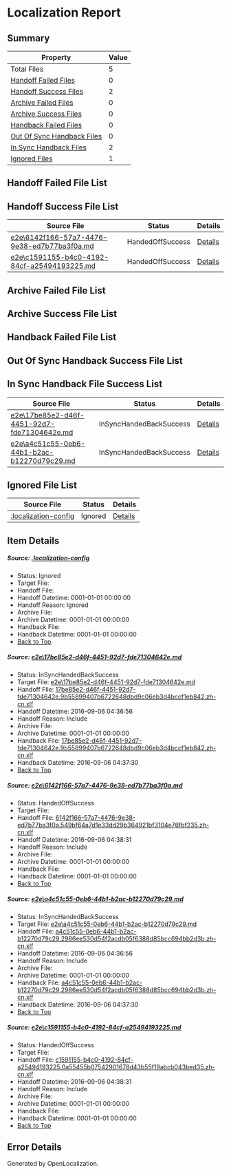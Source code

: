 # <a name='report-top'></a> Localization Report

## Summary
 Property | Value 
 -------- | ----- 
 Total Files | 5
[ Handoff Failed Files ](#handoff-failed-list)| 0
[ Handoff Success Files ](#handoff-success-list)| 2
[ Archive Failed Files ](#archive-failed-list)| 0
[ Archive Success Files ](#archive-success-list)| 0
[ Handback Failed Files ](#handback-failed-list)| 0
[ Out Of Sync Handback Files ](#outofsync-handback-success-list)| 0
[ In Sync Handback Files ](#insync-handback-success-list)| 2
[ Ignored Files ](#ignored-list)| 1

## <a name='handoff-failed-list'></a> Handoff Failed File List

## <a name='handoff-success-list'></a> Handoff Success File List
 Source File | Status | Details 
 ----------- | ------ | ------- 
 [e2e\6142f166-57a7-4476-9e38-ed7b77ba3f0a.md](https://github.com/OpenLocalizationTestOrg/ol-test0/blob/6cd3799aee55dbb71ac8e5a79f46c0e9d00cf6dd/e2e/6142f166-57a7-4476-9e38-ed7b77ba3f0a.md) | HandedOffSuccess | [Details](#e0364f5bd00ecfedfefa91d8e7648313c374695e2)
 [e2e\c1591155-b4c0-4192-84cf-a25494193225.md](https://github.com/OpenLocalizationTestOrg/ol-test0/blob/6cd3799aee55dbb71ac8e5a79f46c0e9d00cf6dd/e2e/c1591155-b4c0-4192-84cf-a25494193225.md) | HandedOffSuccess | [Details](#38eedf01c80ab9e16b1e0ff14909afc6c3ead2214)

## <a name='archive-failed-list'></a> Archive Failed File List

## <a name='archive-success-list'></a> Archive Success File List

## <a name='handback-failed-list'></a> Handback Failed File List

## <a name='outofsync-handback-success-list'></a> Out Of Sync Handback Success File List

## <a name='insync-handback-success-list'></a> In Sync Handback File Success List
 Source File | Status | Details 
 ----------- | ------ | ------- 
 [e2e\17be85e2-d46f-4451-92d7-fde71304642e.md](https://github.com/OpenLocalizationTestOrg/ol-test0/blob/5e68b75dc7aaf9e5186bfd53dfebd892373cb051/e2e/17be85e2-d46f-4451-92d7-fde71304642e.md) | InSyncHandedBackSuccess | [Details](#7654b66f5e32a51208a77feb90f09dd0d0f879ac1)
 [e2e\a4c51c55-0eb6-44b1-b2ac-b12270d79c29.md](https://github.com/OpenLocalizationTestOrg/ol-test0/blob/5e68b75dc7aaf9e5186bfd53dfebd892373cb051/e2e/a4c51c55-0eb6-44b1-b2ac-b12270d79c29.md) | InSyncHandedBackSuccess | [Details](#863960ddb03a2cb716c094c27273aba8e50a37af3)

## <a name='ignored-list'></a> Ignored File List
 Source File | Status | Details 
 ----------- | ------ | ------- 
 [.localization-config](https://github.com/OpenLocalizationTestOrg/ol-test0/blob/6cd3799aee55dbb71ac8e5a79f46c0e9d00cf6dd/.localization-config) | Ignored | [Details](#3d4f252ac210baf56311d7e97dcc2db10974dbd20)

## Item Details
##### <a name='3d4f252ac210baf56311d7e97dcc2db10974dbd20'></a> Source: [.localization-config](https://github.com/OpenLocalizationTestOrg/ol-test0/blob/6cd3799aee55dbb71ac8e5a79f46c0e9d00cf6dd/.localization-config)
* Status: Ignored
* Target File: 
* Handoff File: 
* Handoff Datetime: 0001-01-01 00:00:00
* Handoff Reason: Ignored
* Archive File: 
* Archive Datetime: 0001-01-01 00:00:00
* Handback File: 
* Handback Datetime: 0001-01-01 00:00:00
* [Back to Top](#report-top)

##### <a name='7654b66f5e32a51208a77feb90f09dd0d0f879ac1'></a> Source: [e2e\17be85e2-d46f-4451-92d7-fde71304642e.md](https://github.com/OpenLocalizationTestOrg/ol-test0/blob/5e68b75dc7aaf9e5186bfd53dfebd892373cb051/e2e/17be85e2-d46f-4451-92d7-fde71304642e.md)
* Status: InSyncHandedBackSuccess
* Target File: [e2e\17be85e2-d46f-4451-92d7-fde71304642e.md](https://github.com/OpenLocalizationTestOrg/ol-test0-zhcn/blob/3f09fe0c0cadca9e8b941b0a41c7d748161ed30c/e2e/17be85e2-d46f-4451-92d7-fde71304642e.md)
* Handoff File: [17be85e2-d46f-4451-92d7-fde71304642e.9b55899407b6722648dbd9c06eb3d4bccf1eb842.zh-cn.xlf](https://github.com/OpenLocalizationTestOrg/ol-test0-handoff/blob/2bd02a5d6b7d1517ce131eaa3c3344a6e2db0bb5/ol-handoff/OpenLocalizationTestOrg/ol-test0-zhcn/ci/high/17be85e2-d46f-4451-92d7-fde71304642e.9b55899407b6722648dbd9c06eb3d4bccf1eb842.zh-cn.xlf)
* Handoff Datetime: 2016-09-06 04:36:56
* Handoff Reason: Include
* Archive File: 
* Archive Datetime: 0001-01-01 00:00:00
* Handback File: [17be85e2-d46f-4451-92d7-fde71304642e.9b55899407b6722648dbd9c06eb3d4bccf1eb842.zh-cn.xlf](https://github.com/OpenLocalizationTestOrg/ol-test0-handback/blob/ee059e5264c0820c035a16a1c5e005eadaad727c/ol-handback/OpenLocalizationTestOrg/ol-test0-zhcn/ci/high/17be85e2-d46f-4451-92d7-fde71304642e.9b55899407b6722648dbd9c06eb3d4bccf1eb842.zh-cn.xlf)
* Handback Datetime: 2016-09-06 04:37:30
* [Back to Top](#report-top)

##### <a name='e0364f5bd00ecfedfefa91d8e7648313c374695e2'></a> Source: [e2e\6142f166-57a7-4476-9e38-ed7b77ba3f0a.md](https://github.com/OpenLocalizationTestOrg/ol-test0/blob/6cd3799aee55dbb71ac8e5a79f46c0e9d00cf6dd/e2e/6142f166-57a7-4476-9e38-ed7b77ba3f0a.md)
* Status: HandedOffSuccess
* Target File: 
* Handoff File: [6142f166-57a7-4476-9e38-ed7b77ba3f0a.549bf64a7d1e33dd29b364921bf3104e76fbf235.zh-cn.xlf](https://github.com/OpenLocalizationTestOrg/ol-test0-handoff/blob/d6fe2c8355ca41d6323c07fe3deed991c2e3d8ff/ol-handoff/OpenLocalizationTestOrg/ol-test0-zhcn/ci/ht/6142f166-57a7-4476-9e38-ed7b77ba3f0a.549bf64a7d1e33dd29b364921bf3104e76fbf235.zh-cn.xlf)
* Handoff Datetime: 2016-09-06 04:38:31
* Handoff Reason: Include
* Archive File: 
* Archive Datetime: 0001-01-01 00:00:00
* Handback File: 
* Handback Datetime: 0001-01-01 00:00:00
* [Back to Top](#report-top)

##### <a name='863960ddb03a2cb716c094c27273aba8e50a37af3'></a> Source: [e2e\a4c51c55-0eb6-44b1-b2ac-b12270d79c29.md](https://github.com/OpenLocalizationTestOrg/ol-test0/blob/5e68b75dc7aaf9e5186bfd53dfebd892373cb051/e2e/a4c51c55-0eb6-44b1-b2ac-b12270d79c29.md)
* Status: InSyncHandedBackSuccess
* Target File: [e2e\a4c51c55-0eb6-44b1-b2ac-b12270d79c29.md](https://github.com/OpenLocalizationTestOrg/ol-test0-zhcn/blob/3f09fe0c0cadca9e8b941b0a41c7d748161ed30c/e2e/a4c51c55-0eb6-44b1-b2ac-b12270d79c29.md)
* Handoff File: [a4c51c55-0eb6-44b1-b2ac-b12270d79c29.2986ee530d54f2acdb05f6388d85bcc694bb2d3b.zh-cn.xlf](https://github.com/OpenLocalizationTestOrg/ol-test0-handoff/blob/2bd02a5d6b7d1517ce131eaa3c3344a6e2db0bb5/ol-handoff/OpenLocalizationTestOrg/ol-test0-zhcn/ci/high/a4c51c55-0eb6-44b1-b2ac-b12270d79c29.2986ee530d54f2acdb05f6388d85bcc694bb2d3b.zh-cn.xlf)
* Handoff Datetime: 2016-09-06 04:36:56
* Handoff Reason: Include
* Archive File: 
* Archive Datetime: 0001-01-01 00:00:00
* Handback File: [a4c51c55-0eb6-44b1-b2ac-b12270d79c29.2986ee530d54f2acdb05f6388d85bcc694bb2d3b.zh-cn.xlf](https://github.com/OpenLocalizationTestOrg/ol-test0-handback/blob/ee059e5264c0820c035a16a1c5e005eadaad727c/ol-handback/OpenLocalizationTestOrg/ol-test0-zhcn/ci/high/a4c51c55-0eb6-44b1-b2ac-b12270d79c29.2986ee530d54f2acdb05f6388d85bcc694bb2d3b.zh-cn.xlf)
* Handback Datetime: 2016-09-06 04:37:30
* [Back to Top](#report-top)

##### <a name='38eedf01c80ab9e16b1e0ff14909afc6c3ead2214'></a> Source: [e2e\c1591155-b4c0-4192-84cf-a25494193225.md](https://github.com/OpenLocalizationTestOrg/ol-test0/blob/6cd3799aee55dbb71ac8e5a79f46c0e9d00cf6dd/e2e/c1591155-b4c0-4192-84cf-a25494193225.md)
* Status: HandedOffSuccess
* Target File: 
* Handoff File: [c1591155-b4c0-4192-84cf-a25494193225.0a55455b07542901678d43b55f19abcb043bed35.zh-cn.xlf](https://github.com/OpenLocalizationTestOrg/ol-test0-handoff/blob/d6fe2c8355ca41d6323c07fe3deed991c2e3d8ff/ol-handoff/OpenLocalizationTestOrg/ol-test0-zhcn/ci/ht/c1591155-b4c0-4192-84cf-a25494193225.0a55455b07542901678d43b55f19abcb043bed35.zh-cn.xlf)
* Handoff Datetime: 2016-09-06 04:38:31
* Handoff Reason: Include
* Archive File: 
* Archive Datetime: 0001-01-01 00:00:00
* Handback File: 
* Handback Datetime: 0001-01-01 00:00:00
* [Back to Top](#report-top)


## Error Details

Generated by OpenLocalization.
